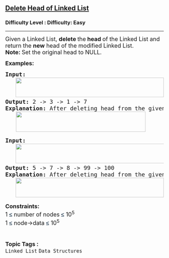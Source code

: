 <h2><a href="https://www.geeksforgeeks.org/problems/delete-head-of-linked-list/1?page=2&category=Linked%20List&difficulty=Easy&sortBy=submissions">Delete Head of Linked List</a></h2><h3>Difficulty Level : Difficulty: Easy</h3><hr><div class="problems_problem_content__Xm_eO"><p><span style="font-size: 18px;">Given a Linked List, <strong>delete </strong>the<strong> head </strong>of the Linked List and return the <strong>new</strong> head of the modified Linked List.<br><strong>Note:&nbsp;</strong>Set the original head to NULL.</span></p>
<p><span style="font-size: 18px;"><strong>Examples:</strong></span></p>
<pre><span style="font-size: 18px;"><strong>Input:<br></strong>   <img src="https://media.geeksforgeeks.org/img-practice/prod/addEditProblem/702080/Web/Other/blobid2_1755951985.webp" width="471" height="62"><br><strong>Output: </strong>2 -&gt; 3 -&gt; 1 -&gt; 7<br><strong>Explanation:</strong> After deleting head from the given linked list, we'll be left with just 2 -&gt; 3 -&gt; 1 -&gt; 7.<br></span>    <img src="https://media.geeksforgeeks.org/img-practice/prod/addEditProblem/702080/Web/Other/blobid3_1755951992.webp" width="412" height="64"></pre>
<pre><span style="font-size: 18px;"><strong>Input:</strong><br>   <img src="https://media.geeksforgeeks.org/img-practice/prod/addEditProblem/702080/Web/Other/blobid0_1755949645.webp" width="528" height="62"><br><strong>Output: </strong>5 -&gt; 7 -&gt; 8 -&gt; 99 -&gt; 100<br><strong>Explanation:</strong> After deleting head from the given linked list, we'll be left with just 5 -&gt; 7 -&gt; 8 -&gt; 99 -&gt; 100.<br>   <img src="https://media.geeksforgeeks.org/img-practice/prod/addEditProblem/702080/Web/Other/blobid1_1755949657.webp" width="471" height="62"><br></span></pre>
<p><span style="font-size: 18px;"><strong>Constraints:</strong><br>1 </span><span style="background-color: #ffffff; color: #001d35; font-family: 'Google Sans', Arial, sans-serif; font-size: 18px;">≤</span><span style="font-size: 18px;"> number of nodes&nbsp;</span><span style="background-color: #ffffff; color: #001d35; font-family: 'Google Sans', Arial, sans-serif; font-size: 18px;">≤</span><span style="font-size: 18px;"><span style="font-size: 18px;"> 10<sup>5</sup></span><br><span style="font-size: 18px;">1&nbsp;</span></span><span style="background-color: #ffffff; color: #001d35; font-family: 'Google Sans', Arial, sans-serif; font-size: 18px;">≤</span><span style="font-size: 18px;"> node-&gt;data&nbsp;</span><span style="background-color: #ffffff; color: #001d35; font-family: 'Google Sans', Arial, sans-serif; font-size: 18px;">≤</span><span style="font-size: 18px;"> 10<sup>5</sup></span></p></div><br><p><span style=font-size:18px><strong>Topic Tags : </strong><br><code>Linked List</code>&nbsp;<code>Data Structures</code>&nbsp;